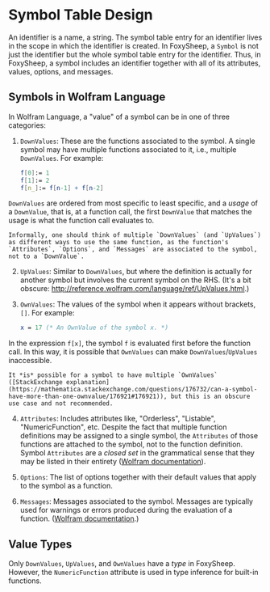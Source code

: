 # Symbol Table Design

An identifier is a name, a string. The symbol table entry for an identifier lives in the scope in which the identifier is created. In FoxySheep, a `Symbol` is not just the identifier but the whole symbol table entry for the identifier. Thus, in FoxySheep, a symbol includes an identifier together with all of its attributes, values, options, and messages.

## Symbols in Wolfram Language

In Wolfram Language, a "value" of a symbol can be in one of three categories: 

1. `DownValues`: These are the functions associated to the symbol. A single symbol may have multiple functions associated to it, i.e., multiple `DownValues`. For example:     
    
    ```mathematica
    f[0]:= 1
    f[1]:= 2
    f[n_]:= f[n-1] + f[n-2] 
    ```
`DownValues` are ordered from most specific to least specific, and a *usage* of a `DownValue`, that is, at a function call, the first `DownValue` that matches the usage is what the function call evaluates to. 

    Informally, one should think of multiple `DownValues` (and `UpValues`) as different ways to use the same function, as the function's `Attributes`, `Options`, and `Messages` are associated to the symbol, not to a `DownValue`.

2. `UpValues`: Similar to `DownValues`, but where the definition is actually for another symbol but involves the current symbol on the RHS. (It's a bit obscure: http://reference.wolfram.com/language/ref/UpValues.html.)

3. `OwnValues`: The values of the symbol when it appears without brackets, `[]`. For example:


    ```mathematica
    x = 17 (* An OwnValue of the symbol x. *)
    ```
In the expression `f[x]`, the symbol `f` is evaluated first before the function call. In this way, it is possible that `OwnValues` can make `DownValues`/`UpValues` inaccessible. 

    It *is* possible for a symbol to have multiple `OwnValues` ([StackExchange explanation](https://mathematica.stackexchange.com/questions/176732/can-a-symbol-have-more-than-one-ownvalue/176921#176921)), but this is an obscure use case and not recommended.

4. `Attributes`: Includes attributes like, "Orderless", "Listable", "NumericFunction", etc. Despite the fact that multiple function definitions may be assigned to a single symbol, the `Attributes` of those functions are attached to the symbol, not to the function definition. Symbol `Attributes` are a *closed set* in the grammatical sense that they may be listed in their entirety ([Wolfram documentation](http://reference.wolfram.com/language/tutorial/Attributes.html)).

5. `Options`: The list of options together with their default values that apply to the symbol as a function.
6. `Messages`: Messages associated to the symbol. Messages are typically used for warnings or errors produced during the evaluation of a function. ([Wolfram documentation](http://reference.wolfram.com/language/tutorial/Messages.html).)

## Value Types

Only `DownValues`, `UpValues`, and `OwnValues` have a *type* in FoxySheep. However, the `NumericFunction` attribute is used in type inference for built-in functions.
